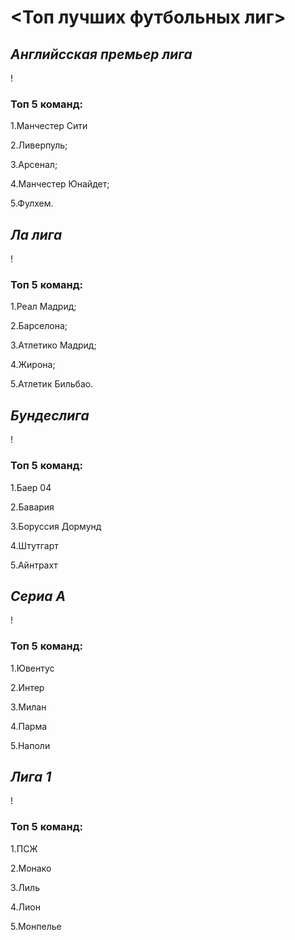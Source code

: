 # <__Топ лучших футбольных лиг__>

## _Английсская премьер лига_
! [](0d21021df4a497857bba7aaf67091b1d)
### Топ 5 команд:
1.Манчестер Сити

2.Ливерпуль;

3.Арсенал;

4.Манчестер Юнайдет;

5.Фулхем.



## _Ла лига_
! [](scale_1200)
### Топ 5 команд:
1.Реал Мадрид;

2.Барселона;

3.Атлетико Мадрид;

4.Жирона;

5.Атлетик Бильбао.


## _Бундеслига_
! [](i.webp)
### Топ 5 команд:
1.Баер 04

2.Бавария

3.Боруссия Дормунд

4.Штутгарт

5.Айнтрахт


## _Сериа А_
! [](SBYDKyZG_IU)
### Топ 5 команд:
1.Ювентус

2.Интер

3.Милан

4.Парма

5.Наполи


## _Лига 1_
! [](photo.webp)
### Топ 5 команд:
1.ПСЖ

2.Монако

3.Лиль

4.Лион

5.Монпелье
